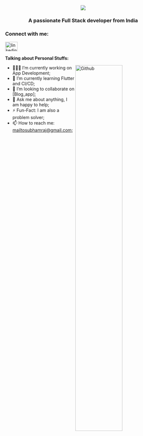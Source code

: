 <h1 align="center">
  <a href="https://git.io/typing-svg">
    <img src="https://readme-typing-svg.herokuapp.com/?lines=Hello,+There!+👋;This+is+Subham+Raj..;Nice+to+meet+you!&center=true&size=30">
  </a>
<h3 align="center">A passionate Full Stack developer from India</h3>

<h3 align="left">Connect with me:</h3>
<p align="left">
<a href="https://linkedin.com/in/subbhamraj" target="blank"><img align="center" src="https://raw.githubusercontent.com/rahuldkjain/github-profile-readme-generator/master/src/images/icons/Social/linked-in-alt.svg" alt="linkedin" height="30" width="40" /></a>

</p>


<!-- Talking about you -->
**Talking about Personal Stuffs:**

<!-- Any image aligned to the right. Beware the width -->
<img width="55%" align="right" alt="Github" src="https://raw.githubusercontent.com/onimur/.github/master/.resources/git-header.svg" />

- 👨🏽‍💻 I’m currently working on App Development;
- 🌱 I’m currently learning Flutter and CI/CD; 
- 🤝 I’m looking to collaborate on [Blog_app];
- 💬 Ask me about anything, I am happy to help;
- ⚡️ Fun-Fact: I am also a problem solver;
- 📫 How to reach me: mailtosubhamraj@gmail.com;




